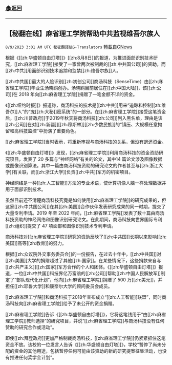 ###  [:house:返回](README.md)
---


## 【秘翻在线】麻省理工学院帮助中共监视维吾尔族人
`8/9/2023 3:01 AM UTC 秘密翻譯組G-Translators` [轉載自GNews](https://gnews.org/articles/1536434)

根据《[[zh:华盛顿自由灯塔]]》[[zh:8月8日]]的报道，为推进面部识别技术研究，[[zh:麻省理工学院]]接受了一家曾两次被制裁的[[zh:中共国公司]]的资助，而[[zh:中共]]用面部识别技术追踪和监禁[[zh:维吾尔族]]人。

[[zh:中共国]]最大的人脸识别[[zh:初创公司]]商汤科技（SenseTime）由[[zh:麻省理工学院]]毕业生汤晓鸥创办。汤晓鸥目前居住在[[zh:中国大陆]]，该[[zh:公司]]在 2018 年向[[zh:麻省理工学院]]捐赠了一笔金额不详的资金。

《[[zh:纽约时报]]》报道称，商汤科技的技术是[[zh:中共]]用来“追踪和控制[[zh:维吾尔]]人”的“庞[[zh:大秘]]密系统”的一部分。在[[zh:麻省理工学院]]接受这笔资金后，[[zh:川普政府]]于2019年秋天将商汤科技[[zh:公司]]列入黑名单，理由是该[[zh:公司]]在对[[zh:新疆]][[zh:穆斯林]][[zh:少数民族]]的“镇压、大规模任意拘留和高科技监控”中扮演了重要角色。

[[zh:麻省理工学院]]当时表示，将重新审视与商汤科技的关系，但没有退还资金。

《[[zh:华盛顿自由灯塔]]》发现，[[zh:麻省理工学院]]利用商汤科技的资金资助研究项目，发表了 20 多篇与“神经网络”有关的论文，其中14 篇论文涉及图像数据或图像识别算法。其中一篇由商汤科技资助的研究论文的作者甚至与[[zh:浙江大学]]有关联，而[[zh:浙江大学]]负责[[zh:中共]]军方的机密项目。

神经网络是一种[[zh:人工智能]]方法的专业术语，使计算机像人脑一样处理数据并用于面部识别技术。

虽然目前还不清楚商汤科技究竟是如何使用[[zh:麻省理工学院]]的研究成果的，但这家[[zh:中共国公司]]在其[[zh:美国]]合作伙伴发表研究成果的同一时期，提交了大量专利申请。2019 年至 2022 年间，[[zh:麻省理工学院]]发表了数十篇由商汤科技资助的神经网络和图像识别研究论文。在此期间，商汤科技向世界国际专利[[zh:组织]]提交了 47 项面部和图像识别技术专利申请。

商汤科技对[[zh:麻省理工学院]]研究的资助反映了[[zh:中共国]]长期以来影响[[zh:美国]]高等[[zh:教育]]的努力。

根据[[zh:众议院外交事务委员会]]的一份报告，在过去十年中，[[zh:中共国]]对[[zh:美国]]大学的捐赠超过了其他[[zh:国家]]。在某些情况下，这些捐款来自与[[zh:共产主义]][[zh:国家]]军方合作的个人和团体。《[[zh:华盛顿自由灯塔]]》报道，一位[[zh:中共国]]科技界亿万富翁的[[zh:公司]]帮助[[zh:中国人民解放军]]制定了“部队现代化计划”，他向[[zh:麻省理工学院]]捐赠了 500 万[[zh:美元]]，并担任[[zh:耶鲁大学]]和康奈尔大学的顾问委员会成员。

[[zh:麻省理工学院]]和商汤科技于2018年宣布成立“[[zh:人工智能]]联盟”，同时商汤科技向[[zh:麻省理工学院]]给予了未公开的资金捐赠。

[[zh:麻省理工学院]]告诉《[[zh:华盛顿自由灯塔]]》，它将这笔钱用于“由[[zh:麻省理工学院]]教师选择”的研究项目，并说“[[zh:麻省理工学院]]与商汤科技没有任何赞助的研究合作或活动”。

即使[[zh:拜登政府]]更加严格制裁商汤科技，[[zh:麻省理工学院]]仍紧紧抓住这笔资金不放。该校的一位发言人告诉《[[zh:华盛顿自由灯塔]]》，学校“暂停了尚未分配的资金的其他用途，包括暂停任何可能由该资助的新的研究提案征集活动，也没有推进任何奖学金计划”。
